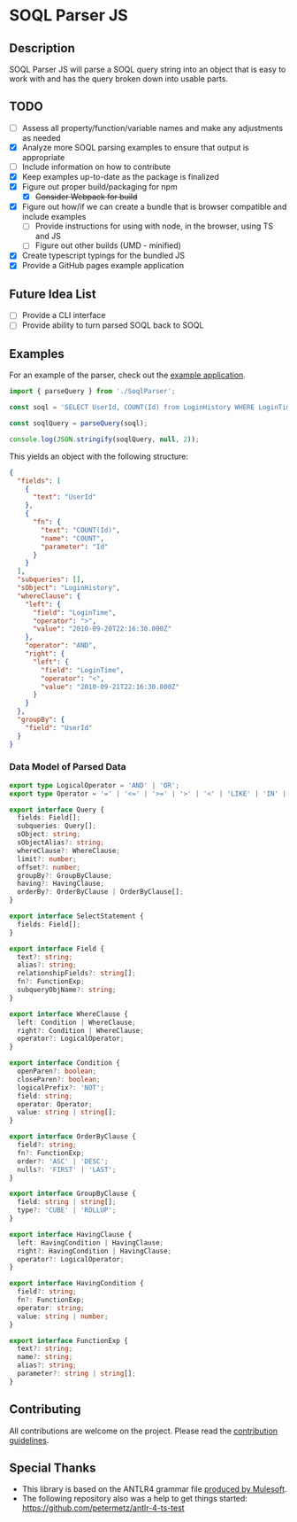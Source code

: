 # SOQL Parser JS

## Description
SOQL Parser JS will parse a SOQL query string into an object that is easy to work with and has the query broken down into usable parts.

## TODO
- [ ] Assess all property/function/variable names and make any adjustments as needed
- [x] Analyze more SOQL parsing examples to ensure that output is appropriate
- [ ] Include information on how to contribute
- [x] Keep examples up-to-date as the package is finalized
- [x] Figure out proper build/packaging for npm
  - [x] ~~Consider Webpack for build~~
- [x] Figure out how/if we can create a bundle that is browser compatible and include examples
  - [ ] Provide instructions for using with node, in the browser, using TS and JS
  - [ ] Figure out other builds (UMD - minified)
- [x] Create typescript typings for the bundled JS
- [x] Provide a GitHub pages example application
## Future Idea List
- [ ] Provide a CLI interface
- [ ] Provide ability to turn parsed SOQL back to SOQL

## Examples
For an example of the parser, check out the [example application](https://paustint.github.io/soql-parser-js/).


```typescript
import { parseQuery } from './SoqlParser';

const soql = 'SELECT UserId, COUNT(Id) from LoginHistory WHERE LoginTime > 2010-09-20T22:16:30.000Z AND LoginTime < 2010-09-21T22:16:30.000Z GROUP BY UserId';

const soqlQuery = parseQuery(soql);

console.log(JSON.stringify(soqlQuery, null, 2));

```

This yields an object with the following structure:

```json
{
  "fields": [
    {
      "text": "UserId"
    },
    {
      "fn": {
        "text": "COUNT(Id)",
        "name": "COUNT",
        "parameter": "Id"
      }
    }
  ],
  "subqueries": [],
  "sObject": "LoginHistory",
  "whereClause": {
    "left": {
      "field": "LoginTime",
      "operator": ">",
      "value": "2010-09-20T22:16:30.000Z"
    },
    "operator": "AND",
    "right": {
      "left": {
        "field": "LoginTime",
        "operator": "<",
        "value": "2010-09-21T22:16:30.000Z"
      }
    }
  },
  "groupBy": {
    "field": "UserId"
  }
}
```

### Data Model of Parsed Data
```typescript
export type LogicalOperator = 'AND' | 'OR';
export type Operator = '=' | '<=' | '>=' | '>' | '<' | 'LIKE' | 'IN' | 'NOT IN' | 'INCLUDES' | 'EXCLUDES';

export interface Query {
  fields: Field[];
  subqueries: Query[];
  sObject: string;
  sObjectAlias?: string;
  whereClause?: WhereClause;
  limit?: number;
  offset?: number;
  groupBy?: GroupByClause;
  having?: HavingClause;
  orderBy?: OrderByClause | OrderByClause[];
}

export interface SelectStatement {
  fields: Field[];
}

export interface Field {
  text?: string;
  alias?: string;
  relationshipFields?: string[];
  fn?: FunctionExp;
  subqueryObjName?: string;
}

export interface WhereClause {
  left: Condition | WhereClause;
  right?: Condition | WhereClause;
  operator?: LogicalOperator;
}

export interface Condition {
  openParen?: boolean;
  closeParen?: boolean;
  logicalPrefix?: 'NOT';
  field: string;
  operator: Operator;
  value: string | string[];
}

export interface OrderByClause {
  field?: string;
  fn?: FunctionExp;
  order?: 'ASC' | 'DESC';
  nulls?: 'FIRST' | 'LAST';
}

export interface GroupByClause {
  field: string | string[];
  type?: 'CUBE' | 'ROLLUP';
}

export interface HavingClause {
  left: HavingCondition | HavingClause;
  right?: HavingCondition | HavingClause;
  operator?: LogicalOperator;
}

export interface HavingCondition {
  field?: string;
  fn?: FunctionExp;
  operator: string;
  value: string | number;
}

export interface FunctionExp {
  text?: string;
  name?: string;
  alias?: string;
  parameter?: string | string[];
}
```

## Contributing
All contributions are welcome on the project. Please read the [contribution guidelines](https://github.com/paustint/soql-parser-js/blob/master/CONTRIBUTING.md).

## Special Thanks
* This library is based on the ANTLR4 grammar file [produced by Mulesoft](https://github.com/mulesoft/salesforce-soql-parser/blob/antlr4/SOQL.g4).
* The following repository also was a help to get things started: https://github.com/petermetz/antlr-4-ts-test
